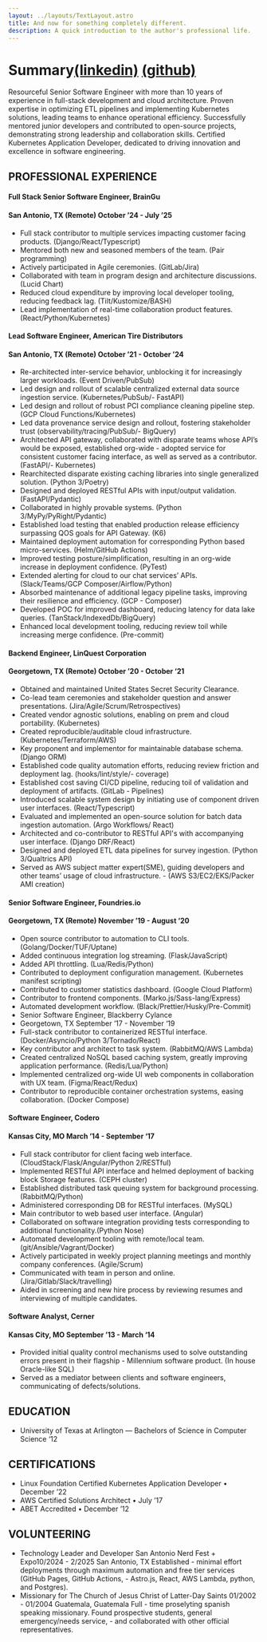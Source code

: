 ```yaml
---
layout: ../layouts/TextLayout.astro
title: And now for something completely different.
description: A quick introduction to the author's professional life.
---
```


# Summary[(linkedin)](https://www.linkedin.com/in/marc-streeter/) [(github)](https://github.com/marcstreeter)
Resourceful Senior Software Engineer with more than 10 years of experience in full-stack development and cloud architecture. Proven expertise in optimizing ETL pipelines and implementing Kubernetes solutions, leading teams to enhance operational efficiency. Successfully mentored junior developers and contributed to open-source projects, demonstrating strong leadership and collaboration skills. Certified Kubernetes Application Developer, dedicated to driving innovation and excellence in software engineering.

## PROFESSIONAL EXPERIENCE

#### Full Stack Senior Software Engineer, BrainGu
#### San Antonio, TX (Remote) October ’24 - July ’25
- Full stack contributor to multiple services impacting customer facing products. (Django/React/Typescript)
- Mentored both new and seasoned members of the team. (Pair programming)
- Actively participated in Agile ceremonies. (GitLab/Jira)
- Collaborated with team in program design and architecture discussions. (Lucid Chart)
- Reduced cloud expenditure by improving local developer tooling, reducing feedback lag. (Tilt/Kustomize/BASH)
- Lead implementation of real-time collaboration product features. (React/Python/Kubernetes)

#### Lead Software Engineer, American Tire Distributors 
#### San Antonio, TX (Remote) October ’21 - October ’24
- Re-architected inter-service behavior, unblocking it for increasingly larger workloads. (Event Driven/PubSub)
- Led design and rollout of scalable centralized external data source ingestion service. (Kubernetes/PubSub/- FastAPI)
- Led design and rollout of robust PCI compliance cleaning pipeline step. (GCP Cloud Functions/Kubernetes)
- Led data provenance service design and rollout, fostering stakeholder trust (observability/tracing/PubSub/- BigQuery)
- Architected API gateway, collaborated with disparate teams whose API’s would be exposed, established org-wide - adopted service for consistent customer facing interface, as well as served as a contributor. (FastAPI/- Kubernetes)
- Rearchitected disparate existing caching libraries into single generalized solution. (Python 3/Poetry)
- Designed and deployed RESTful APIs with input/output validation. (FastAPI/Pydantic)
- Collaborated in highly provable systems. (Python 3/MyPy/PyRight/Pydantic)
- Established load testing that enabled production release efficiency surpassing QOS goals for API Gateway. (K6)
- Maintained deployment automation for corresponding Python based micro-services. (Helm/GitHub Actions)
- Improved testing posture/simplification, resulting in an org-wide increase in deployment confidence. (PyTest)
- Extended alerting for cloud to our chat services’ APIs. (Slack/Teams/GCP Composer/Airflow/Python)
- Absorbed maintenance of additional legacy pipeline tasks, improving their resilience and efficiency. (GCP - Composer)
- Developed POC for improved dashboard, reducing latency for data lake queries. (TanStack/IndexedDb/BigQuery)
- Enhanced local development tooling, reducing review toil while increasing merge confidence. (Pre-commit)

#### Backend Engineer, LinQuest Corporation
#### Georgetown, TX (Remote) October ’20 - October ‘21
- Obtained and maintained United States Secret Security Clearance.
- Co-lead team ceremonies and stakeholder question and answer presentations. (Jira/Agile/Scrum/Retrospectives)
- Created vendor agnostic solutions, enabling on prem and cloud portability. (Kubernetes)
- Created reproducible/auditable cloud infrastructure. (Kubernetes/Terraform/AWS)
- Key proponent and implementor for maintainable database schema. (Django ORM)
- Established code quality automation efforts, reducing review friction and deployment lag. (hooks/lint/style/- coverage)
- Established cost saving CI/CD pipeline, reducing toil of validation and deployment of artifacts. (GitLab - Pipelines)
- Introduced scalable system design by initiating use of component driven user interfaces. (React/Typescript)
- Evaluated and implemented an open-source solution for batch data ingestion automation. (Argo Workflows/ React)
- Architected and co-contributor to RESTful API's with accompanying user interface. (Django DRF/React)
- Designed and deployed ETL data pipelines for survey ingestion. (Python 3/Qualtrics API)
- Served as AWS subject matter expert(SME), guiding developers and other teams’ usage of cloud infrastructure. - (AWS S3/EC2/EKS/Packer AMI creation)

#### Senior Software Engineer, Foundries.io
#### Georgetown, TX (Remote) November ’19 - August ‘20
- Open source contributor to automation to CLI tools. (Golang/Docker/TUF/Uptane)
- Added continuous integration log streaming. (Flask/JavaScript)
- Added API throttling. (Lua/Redis/Python)
- Contributed to deployment configuration management. (Kubernetes manifest scripting)
- Contributed to customer statistics dashboard. (Google Cloud Platform)
- Contributor to frontend components. (Marko.js/Sass-lang/Express)
- Automated development workflow. (Black/Prettier/Husky/Pre-Commit)
- Senior Software Engineer, Blackberry Cylance
- Georgetown, TX September ’17 - November ‘19
- Full-stack contributor to containerized RESTful interface. (Docker/Asyncio/Python 3/Tornado/React)
- Key contributor and architect to task system. (RabbitMQ/AWS Lambda)
- Created centralized NoSQL based caching system, greatly improving application performance. (Redis/Lua/Python)
- Implemented centralized org-wide UI web components in collaboration with UX team. (Figma/React/Redux)
- Contributor to reproducible container orchestration systems, easing collaboration. (Docker Compose)

#### Software Engineer, Codero
#### Kansas City, MO March ’14 - September ‘17
- Full stack contributor for client facing web interface. (CloudStack/Flask/Angular/Python 2/RESTful)
- Implemented RESTful API interface and helmed deployment of backing block Storage features. (CEPH cluster)
- Established distributed task queuing system for background processing. (RabbitMQ/Python)
- Administered corresponding DB for RESTful interfaces. (MySQL)
- Main contributor to web based user interface. (Angular)
- Collaborated on software integration providing tests corresponding to additional functionality.(Python Nose)
- Automated development tooling with remote/local team. (git/Ansible/Vagrant/Docker)
- Actively participated in weekly project planning meetings and monthly company conferences. (Agile/Scrum)
- Communicated with team in person and online. (Jira/Gitlab/Slack/travelling)
- Aided in screening and new hire process by reviewing resumes and interviewing of multiple candidates.

#### Software Analyst, Cerner
#### Kansas City, MO September ’13 - March ‘14
- Provided initial quality control mechanisms used to solve outstanding errors present in their flagship - Millennium software product. (In house Oracle-like SQL)
- Served as a mediator between clients and software engineers, communicating of defects/solutions.

## EDUCATION
- University of Texas at Arlington — Bachelors of Science in Computer Science ‘12

## CERTIFICATIONS
- Linux Foundation Certified Kubernetes Application Developer • December ’22
- AWS Certified Solutions Architect • July ’17
- ABET Accredited • December ’12

## VOLUNTEERING
- Technology Leader and Developer San Antonio Nerd Fest + Expo10/2024 - 2/2025 San Antonio, TX
Established - minimal effort deployments through maximum automation and free tier services (GitHub Pages, GitHub Actions, - Astro.js, React, AWS Lambda, python, and Postgres).
- Missionary for The Church of Jesus Christ of Latter-Day Saints 01/2002 - 01/2004 Guatemala, Guatemala
Full - time proselyting spanish speaking missionary. Found prospective students, general emergency/needs service, - and collaborated with other official representatives.